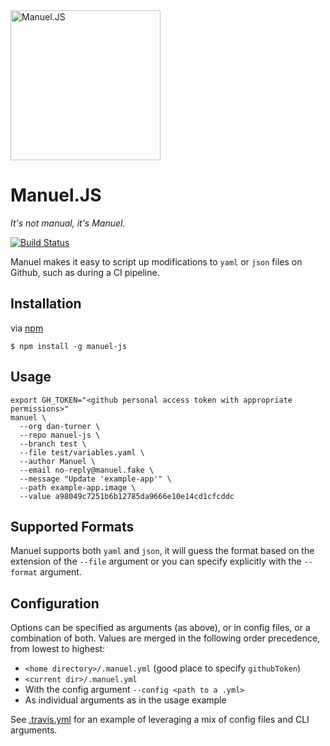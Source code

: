 <img height="240" src="https://dan-turner.github.io/manuel-js/Manuel.png" alt="Manuel.JS" />

# Manuel.JS

*It's not manual, it's Manuel.*

[![Build Status](https://api.travis-ci.org/dan-turner/manuel-js.svg?branch=master)](http://travis-ci.org/dan-turner/manuel-js)

Manuel makes it easy to script up modifications to `yaml` or `json` files on Github, such as during a CI pipeline.

## Installation

via [npm](https://github.com/npm/npm)

    $ npm install -g manuel-js

## Usage

```
export GH_TOKEN="<github personal access token with appropriate permissions>"
manuel \
  --org dan-turner \
  --repo manuel-js \
  --branch test \
  --file test/variables.yaml \
  --author Manuel \
  --email no-reply@manuel.fake \
  --message "Update 'example-app'" \
  --path example-app.image \
  --value a98049c7251b6b12785da9666e10e14cd1cfcddc
```

## Supported Formats

Manuel supports both `yaml` and `json`, it will guess the format based on the extension of the `--file` argument or you can specify explicitly with the `--format` argument.

## Configuration

Options can be specified as arguments (as above), or in config files, or a combination of both. Values are merged in the following order precedence, from lowest to highest:

* `<home directory>/.manuel.yml` (good place to specify `githubToken`)
* `<current dir>/.manuel.yml`
* With the config argument `--config <path to a .yml>`
* As individual arguments as in the usage example

See [.travis.yml](.travis.yml) for an example of leveraging a mix of config files and CLI arguments.
